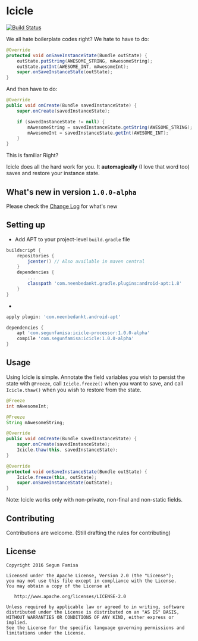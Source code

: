 Icicle
========

[![Build Status](https://travis-ci.org/segunfamisa/Icicle.svg?branch=dev)](https://travis-ci.org/segunfamisa/Icicle)

We all hate boilerplate codes right? We hate to have to do:

```java
@Override
protected void onSaveInstanceState(Bundle outState) {
    outState.putString(AWESOME_STRING, mAwesomeString);
    outState.putInt(AWESOME_INT, mAwesomeInt);
    super.onSaveInstanceState(outState);
}
```

And then have to do:

```java
@Override
public void onCreate(Bundle savedInstanceState) {
    super.onCreate(savedInstanceState);

    if (savedInstanceState != null) {
        mAwesomeString = savedInstanceState.getString(AWESOME_STRING);
        mAwesomeInt = savedInstanceState.getInt(AWESOME_INT);
    }
}
```

This is familiar Right?

Icicle does all the hard work for you. It **automagically** (I love that word too)
saves and restore your instance state.

## What's new in version `1.0.0-alpha`
Please check the [Change Log](CHANGELOG.md) for what's new

## Setting up

  *  Add APT to your project-level `build.gradle` file

```groovy
buildscript {
    repositories {
        jcenter() // Also available in maven central
    }
    dependencies {
        ...
        classpath 'com.neenbedankt.gradle.plugins:android-apt:1.8'
    }
}
```
  *

```groovy
apply plugin: 'com.neenbedankt.android-apt'

dependencies {
    apt 'com.segunfamisa:icicle-processor:1.0.0-alpha'
    compile 'com.segunfamisa:icicle:1.0.0-alpha'
}

```

## Usage
Using Icicle is simple. Annotate the field variables you wish to persist the state
with `@Freeze`, call `Icicle.freeze()`
when you want to save, and call `Icicle.thaw()` when you wish to restore from the state.

```java
@Freeze
int mAwesomeInt;

@Freeze
String mAwesomeString;

@Override
public void onCreate(Bundle savedInstanceState) {
    super.onCreate(savedInstanceState);
    Icicle.thaw(this, savedInstanceState);
}

@Override
protected void onSaveInstanceState(Bundle outState) {
    Icicle.freeze(this, outState);
    super.onSaveInstanceState(outState);
}
```

Note: Icicle works only with non-private, non-final and non-static fields.


## Contributing
Contributions are welcome. (Still drafting the rules for contributing)

## License

    Copyright 2016 Segun Famisa

    Licensed under the Apache License, Version 2.0 (the "License");
    you may not use this file except in compliance with the License.
    You may obtain a copy of the License at

       http://www.apache.org/licenses/LICENSE-2.0

    Unless required by applicable law or agreed to in writing, software
    distributed under the License is distributed on an "AS IS" BASIS,
    WITHOUT WARRANTIES OR CONDITIONS OF ANY KIND, either express or implied.
    See the License for the specific language governing permissions and
    limitations under the License.
